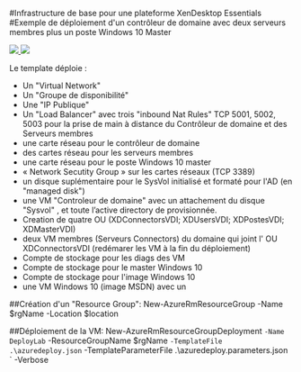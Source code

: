 #Infrastructure de base pour une plateforme XenDesktop Essentials
#Exemple de déploiement d'un contrôleur de domaine avec deux serveurs membres plus un poste Windows 10 Master 

<a href="https://portal.azure.com/#create/Microsoft.Template/uri/https%3A%2F%2Fraw.githubusercontent.com%2FPierre-Chesne%2Fazure%2Fmaster%2Fazure-quickstart-templates%2F104-XD%2Fazuredeploy.json" target="_blank">
    <img src="http://azuredeploy.net/deploybutton.png"/>
</a>
<a href="http://armviz.io/#/?load=https%3A%2F%2Fraw.githubusercontent.com%2FPierre-Chesne%2Fazure%2Fmaster%2Fazure-quickstart-templates%2F104-XD%2Fazuredeploy.json" target="_blank">
    <img src="http://armviz.io/visualizebutton.png"/>
</a>


Le template déploie :
- Un "Virtual Network"
- Un "Groupe de disponibilité"
- Une "IP Publique"
- Un "Load Balancer" avec trois "inbound Nat Rules" TCP 5001, 5002, 5003 pour la prise de main à distance du Contrôleur de domaine et des Serveurs membres
- une carte réseau pour le contrôleur de domaine
- des cartes réseau pour les serveurs membres
- une carte réseau pour le poste Windows 10 master
- « Network Secutity Group » sur les cartes réseaux (TCP 3389) 
- un disque suplémentaire pour le SysVol initialisé et formaté pour l'AD (en "managed disk")
- une VM "Controleur de domaine" avec un attachement du disque "Sysvol" , et toute l’active directory de provisionnée.
- Creation de quatre OU (XDConnectorsVDI; XDUsersVDI; XDPostesVDI; XDMasterVDI)
- deux VM membres (Serveurs Connectors) du domaine qui joint l' OU XDConnectorsVDI (redémarer les VM à la fin du déploiement)
- Compte de stockage pour les diags des VM
- Compte de stockage pour le master Windows 10
- Compte de stockage pour l'image Windows 10
- une VM Windows 10 (image MSDN) avec un



##Création d'un "Resource Group":
New-AzureRmResourceGroup -Name $rgName -Location $location 


##Déploiement de la VM:
New-AzureRmResourceGroupDeployment `
-Name DeployLab `
-ResourceGroupName $rgName `
-TemplateFile .\azuredeploy.json `
-TemplateParameterFile .\azuredeploy.parameters.json `
-Verbose

